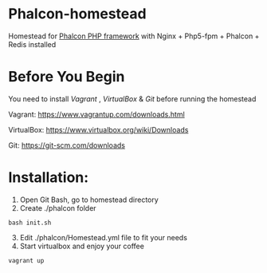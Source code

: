 # Phalcon-homestead
Homestead for [Phalcon PHP framework](https://phalconphp.com/en/) with Nginx + Php5-fpm + Phalcon + Redis installed

# Before You Begin
You need to install _Vagrant_ , _VirtualBox_ & _Git_ before running the homestead

Vagrant: https://www.vagrantup.com/downloads.html

VirtualBox: https://www.virtualbox.org/wiki/Downloads

Git: https://git-scm.com/downloads

# Installation:

1. Open Git Bash, go to homestead directory
2. Create ./phalcon folder
```
bash init.sh
```
3. Edit ./phalcon/Homestead.yml file to fit your needs
4. Start virtualbox  and enjoy your coffee
```
vagrant up
```
